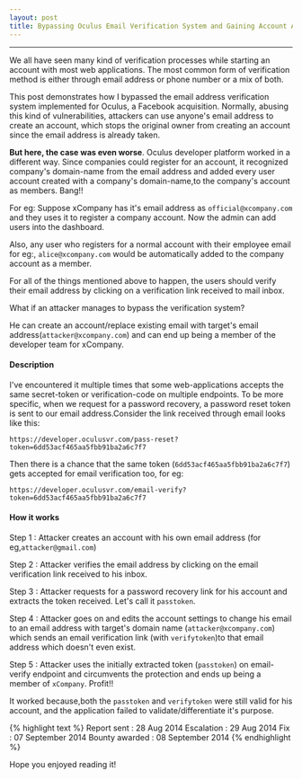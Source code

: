 ```yaml
---
layout: post
title: Bypassing Oculus Email Verification System and Gaining Account Access
---
```


---

We all have seen many kind of verification processes while starting an account with most web applications. The most common form of verification method is either through email address or phone number or a mix of both.

This post demonstrates how I bypassed the email address verification system implemented for Oculus, a Facebook acquisition. Normally, abusing this kind of vulnerabilities, attackers can use anyone's email address to create an account, which stops the original owner from creating an account since the email address is already taken.

<b>But here, the case was even worse</b>. Oculus developer platform worked in a different way. Since companies could register for an account, it recognized company's domain-name from the email address and added every user account created with a 
company's domain-name,to the company's account as members. Bang!!

For eg: Suppose xCompany has it's email address as `official@xcompany.com` and they uses it to register a company account. Now the admin can add users into the dashboard.

Also, any user who registers for a normal account with their employee email for eg:, `alice@xcompany.com` would be automatically added to the company account as a member.

For all of the things mentioned above to happen, the users should verify their email address by clicking on a verification link received to mail inbox.

What if an attacker manages to bypass the verification system?

He can create an account/replace existing email with target's email address(`attacker@xcompany.com`) and can end up being a member of the developer team for xCompany.

#### Description


I've encountered it multiple times that some web-applications accepts the same secret-token or verification-code on multiple endpoints. To be more specific, when we request for a password recovery, a password reset token is sent 
to our email address.Consider the link received through email looks like this:

`https://developer.oculusvr.com/pass-reset?token=6dd53acf465aa5fbb91ba2a6c7f7`

Then there is a chance that the same token (`6dd53acf465aa5fbb91ba2a6c7f7`) gets accepted for email verification too, for eg:

`https://developer.oculusvr.com/email-verify?token=6dd53acf465aa5fbb91ba2a6c7f7`


#### How it works


Step 1 : Attacker creates an account with his own email address (for eg,`attacker@gmail.com`)

Step 2 : Attacker verifies the email address by clicking on the email verification link received to his inbox.

Step 3 : Attacker requests for a password recovery link for his account and extracts the token received. Let's call it `passtoken`.

Step 4 : Attacker goes on and edits the account settings to change his email to an email address with target's domain name (`attacker@xcompany.com`) which sends an email verification link (with `verifytoken`)to that email address which doesn't even exist.

Step 5 : Attacker uses the initially extracted token (`passtoken`) on email-verify endpoint and circumvents the protection and ends up being a member of `xCompany`. Profit!!


It worked because,both the `passtoken` and `verifytoken` were still valid for his account, and the application failed to validate/differentiate it's purpose. 


{% highlight text %} 
Report sent : 28 Aug 2014 
Escalation : 29 Aug 2014 
Fix : 07 September 2014 
Bounty awarded : 08 September 2014 
{% endhighlight %}

Hope you enjoyed reading it!
